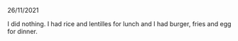 26/11/2021

I did nothing. I had rice and lentilles for lunch and I had burger, fries and egg for dinner.